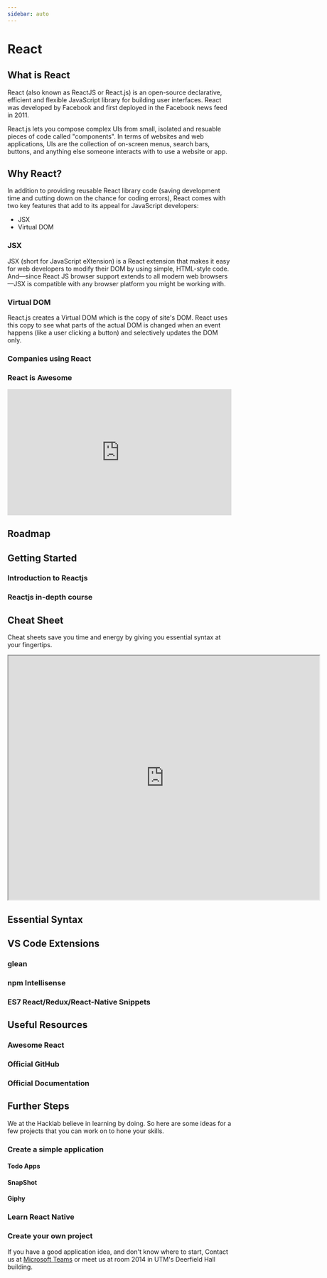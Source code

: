 ```yaml
---
sidebar: auto
---
```


# React

## What is React
React (also known as ReactJS or React.js) is an open-source declarative, efficient and flexible JavaScript library for building user interfaces. React was developed by Facebook and first deployed in the Facebook news feed in 2011. 

React.js lets you compose complex UIs from small, isolated and resuable pieces of code called "components". In terms of websites and web applications, UIs are the collection of on-screen menus, search bars, buttons, and anything else someone interacts with to use a website or app. 

## Why React?

In addition to providing reusable React library code (saving development time and cutting down on the chance for coding errors), React comes with two key features that add to its appeal for JavaScript developers:
* JSX
* Virtual DOM

### JSX
JSX (short for JavaScript eXtension) is a React extension that makes it easy for web developers to modify their DOM by using simple, HTML-style code. And—since React JS browser support extends to all modern web browsers—JSX is compatible with any browser platform you might be working with.

### Virtual DOM
React.js creates a Virtual DOM which is the copy of site's DOM. React uses this copy to see what parts of the actual DOM is changed when an event happens (like a user clicking a button) and selectively updates the DOM only.

<LevelWithButton :image-right=false link="https://skillcrush.com/blog/what-is-react-js/#dom" desc="Find more about React and their benefits!" image="https://mk0skillcrush9jajt6o.kinstacdn.com/wp-content/themes/skillcrush-corgi/img/retina-icons/Skillcrush_Logo@2x.png" button="Click here!" />

### Companies using React
<ImagesGridHorizontal :images="
[{src:'https://cdn3.iconfinder.com/data/icons/capsocial-round/500/facebook-512.png', width:'95px', height:'100px'}, 
{src:'https://miro.medium.com/max/3150/1*ty4NvNrGg4ReETxqU2N3Og.png', width:'130px', height:'100px'},
{src:'https://image.flaticon.com/icons/svg/1383/1383269.svg', width:'100px', height:'100px'}, 
{src:'https://image.flaticon.com/icons/png/512/37/37150.png', width:'100px', height:'100px'}, 
{src:'https://i.pcmag.com/imagery/reviews/01eqrJlwTzs4ACRmWo01fCt-9.fit_scale.size_1028x578.v_1569483324.jpg', width:'125px', height:'100px'}, 
{src:'https://pngimg.com/uploads/microsoft/microsoft_PNG18.png', width:'95px', height:'100px'},
]" />

### React is Awesome
<div style="padding:56.25% 0 0 0;position:relative;">
    <iframe width="443" height="240" src="https://www.youtube.com/embed/SH2tck0pHWI" frameborder="0" allow="accelerometer; autoplay; encrypted-media; gyroscope; picture-in-picture" style="position:absolute;top:0;left:0;width:100%;height:100%;" allowfullscreen></iframe>
</div>

## Roadmap
<LevelWithButton desc="A community-created roadmap for Reactjs." image="https://rwieruch-public.sfo2.cdn.digitaloceanspaces.com/road-to-react/cover.png" link="https://www.roadtoreact.com" button="Check it out!" />

## Getting Started

### Introduction to Reactjs
<LevelWithButton :image-right=false image="/images/reactCourse.png" link="https://www.youtube.com/playlist?list=PL55RiY5tL51oyA8euSROLjMFZbXaV7skS" button="Start Learning!" desc="In this series of videos, you will be introduced fundamental concepts of React as you build a small project."></LevelWithButton>

### Reactjs in-depth course
<LevelWithButton image="https://scrimba.com/static/art/castcover.png" link="https://scrimba.com/course/glearnreact" button="Go to Tutorial!" desc="This in-depth course allows you to learn React in an interactive way at Scrimba"></LevelWithButton>

## Cheat Sheet

Cheat sheets save you time and energy by giving you essential syntax at your fingertips.

<iframe src="https://ihatetomatoes.net/wp-content/uploads/2017/01/react-cheat-sheet.pdf" width="700" height="550"></iframe>

## Essential Syntax
<LevelWithButton image="https://assets.devhints.io/previews/react.jpg?t=20200403231925" link="https://devhints.io/react" button="Read Docs" desc="Essential Syntaxs for React from devhints.io"></LevelWithButton>

## VS Code Extensions
### glean
<LevelWithButton desc="The extension provides refactoring tools for your React codebase" image="https://wix.gallerycdn.vsassets.io/extensions/wix/glean/4.21.1/1586120722660/Microsoft.VisualStudio.Services.Icons.Default" link="https://marketplace.visualstudio.com/items?itemName=wix.glean" button="Check it out!" />

### npm Intellisense
<LevelWithButton :image-right=false desc="Visual Studio Code plugin that autocompletes npm modules in import statements" image="https://christian-kohler.gallerycdn.vsassets.io/extensions/christian-kohler/npm-intellisense/1.3.0/1487797010221/Microsoft.VisualStudio.Services.Icons.Default" link="https://marketplace.visualstudio.com/items?itemName=christian-kohler.npm-intellisense" button="Check it out!" />

### ES7 React/Redux/React-Native Snippets
<LevelWithButton desc="Simple extensions for React, Redux and Graphql in JS/TS with ES7 syntax" image="https://dsznajder.gallerycdn.vsassets.io/extensions/dsznajder/es7-react-js-snippets/2.7.1/1585251666137/Microsoft.VisualStudio.Services.Icons.Default" link="https://marketplace.visualstudio.com/items?itemName=dsznajder.es7-react-js-snippets" button="Check it out!" />

## Useful Resources
### Awesome React
<LevelWithButton desc="A collection of awesome things regarding the React ecosystem." image="https://github.com/sindresorhus/awesome/raw/master/media/logo.png" link="https://github.com/enaqx/awesome-react" button="Check it out!" />

### Official GitHub
<LevelWithButton :image-right=false image="/icons/github.svg" link="https://github.com/facebook/react" button="Check it out!" desc="The official Reactjs github repository"></LevelWithButton>

### Official Documentation
<LevelWithButton image="https://upload.wikimedia.org/wikipedia/commons/a/a7/React-icon.svg" link="https://reactjs.org/" button="Read Docs" desc="The official Reactjs documentation can help you..."></LevelWithButton>

## Further Steps
We at the Hacklab believe in learning by doing. So here are some ideas for a few projects that you can work on to hone your skills.

### Create a simple application

#### Todo Apps
<Level desc="This is a simple Todo App that lets a user create, read, update and delete to-do tasks. In the application user can also categories the tasks as shown in the image" image="https://miro.medium.com/max/2848/1*bubW56HD3dK44Uj2Jvs-UA.png"></Level>

#### SnapShot
<Level desc="This application searches and displays the pictures that the user searches for." image="https://github.com/Yog9/SnapShot/raw/master/snapscout.png"></Level>

#### Giphy
<Level desc="Create a single page web application which uses a search input and Giphy’s API to display giphs on a page." image="https://miro.medium.com/max/1000/1*B_Ny6pA3KiFfl_9EhZfziQ.png"></Level>

### Learn React Native
<LevelWithButton :image-right=false desc="React Native allows you to create native apps for Android and iOS. Entend your knowledge to make mobile applications. We have a resource for React Native as well." image="https://www.mindinventory.com/blog/wp-content/uploads/2018/11/ios-android-development-using-react-native.png" button="Check it out!" link="/resources/react-native"></LevelWithButton>

### Create your own project
If you have a good application idea, and don't know where to start, Contact us at [Microsoft Teams](/microsoft-teams/) or meet us at room 2014 in UTM's Deerfield Hall building.
